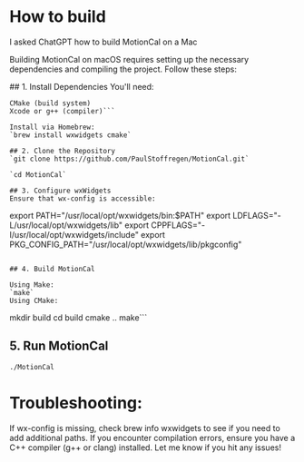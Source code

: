 # How to build
I asked ChatGPT how to build MotionCal on a Mac

Building MotionCal on macOS requires setting up the necessary dependencies and compiling the project. Follow these steps:

## 1. Install Dependencies
You'll need:

```wxWidgets (GUI framework)
CMake (build system)
Xcode or g++ (compiler)```

Install via Homebrew:
`brew install wxwidgets cmake`

## 2. Clone the Repository
`git clone https://github.com/PaulStoffregen/MotionCal.git`

`cd MotionCal`

## 3. Configure wxWidgets
Ensure that wx-config is accessible:

```
export PATH="/usr/local/opt/wxwidgets/bin:$PATH"
export LDFLAGS="-L/usr/local/opt/wxwidgets/lib"
export CPPFLAGS="-I/usr/local/opt/wxwidgets/include"
export PKG_CONFIG_PATH="/usr/local/opt/wxwidgets/lib/pkgconfig"
```

## 4. Build MotionCal

Using Make:
`make`
Using CMake:
```
mkdir build
cd build
cmake ..
make```

## 5. Run MotionCal
`./MotionCal`


# Troubleshooting:
If wx-config is missing, check brew info wxwidgets to see if you need to add additional paths.
If you encounter compilation errors, ensure you have a C++ compiler (g++ or clang) installed.
Let me know if you hit any issues!
